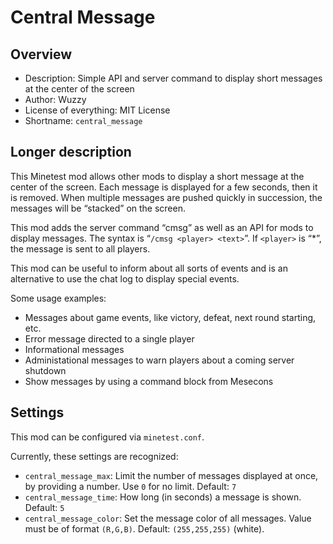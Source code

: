 # Central Message
## Overview
* Description: Simple API and server command to display short messages at the center of the screen
* Author: Wuzzy
* License of everything: MIT License
* Shortname: `central_message`

## Longer description
This Minetest mod allows other mods to display a short message at the center of the screen.
Each message is displayed for a few seconds, then it is removed.
When multiple messages are pushed quickly in succession, the messages will be “stacked”
on the screen.

This mod adds the server command “cmsg” as well as an API for mods to display messages.
The syntax is “`/cmsg <player> <text>`”. If `<player>` is “*”, the message is sent to all players.

This mod can be useful to inform about all sorts of events and is an alternative to use the chat log
to display special events.

Some usage examples:

* Messages about game events, like victory, defeat, next round starting, etc.
* Error message directed to a single player
* Informational messages
* Administational messages to warn players about a coming server shutdown
* Show messages by using a command block from Mesecons

## Settings
This mod can be configured via `minetest.conf`.

Currently, these settings are recognized:

* `central_message_max`: Limit the number of messages displayed at once, by providing a number. Use `0` for no limit. Default: `7`
* `central_message_time`: How long (in seconds) a message is shown. Default: `5`
* `central_message_color`: Set the message color of all messages. Value must be of format `(R,G,B)`. Default: `(255,255,255)` (white).

